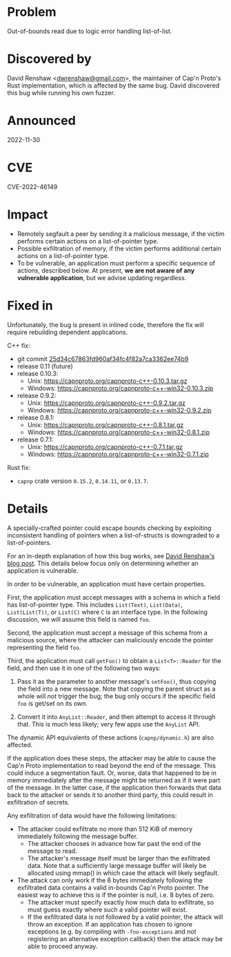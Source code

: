 Problem
=======

Out-of-bounds read due to logic error handling list-of-list.

Discovered by
=============

David Renshaw &lt;dwrenshaw@gmail.com>, the maintainer of Cap'n Proto's Rust
implementation, which is affected by the same bug. David discovered this bug
while running his own fuzzer.

Announced
=========

2022-11-30

CVE
===

CVE-2022-46149

Impact
======

- Remotely segfault a peer by sending it a malicious message, if the victim
  performs certain actions on a list-of-pointer type.
- Possible exfiltration of memory, if the victim performs additional certain
  actions on a list-of-pointer type.
- To be vulnerable, an application must perform a specific sequence of actions,
  described below. At present, **we are not aware of any vulnerable
  application**, but we advise updating regardless.

Fixed in
========

Unfortunately, the bug is present in inlined code, therefore the fix will
require rebuilding dependent applications.

C++ fix:

- git commit [25d34c67863fd960af34fc4f82a7ca3362ee74b9][0]
- release 0.11 (future)
- release 0.10.3:
  - Unix: https://capnproto.org/capnproto-c++-0.10.3.tar.gz
  - Windows: https://capnproto.org/capnproto-c++-win32-0.10.3.zip
- release 0.9.2:
  - Unix: https://capnproto.org/capnproto-c++-0.9.2.tar.gz
  - Windows: https://capnproto.org/capnproto-c++-win32-0.9.2.zip
- release 0.8.1:
  - Unix: https://capnproto.org/capnproto-c++-0.8.1.tar.gz
  - Windows: https://capnproto.org/capnproto-c++-win32-0.8.1.zip
- release 0.7.1:
  - Unix: https://capnproto.org/capnproto-c++-0.7.1.tar.gz
  - Windows: https://capnproto.org/capnproto-c++-win32-0.7.1.zip

Rust fix:

- `capnp` crate version `0.15.2`, `0.14.11`, or `0.13.7`.

[0]: https://github.com/capnproto/capnproto/commit/25d34c67863fd960af34fc4f82a7ca3362ee74b9

Details
=======

A specially-crafted pointer could escape bounds checking by exploiting
inconsistent handling of pointers when a list-of-structs is downgraded to a
list-of-pointers.

For an in-depth explanation of how this bug works, see [David Renshaw's
blog post][1]. This details below focus only on determining whether an
application is vulnerable.

In order to be vulnerable, an application must have certain properties.

First, the application must accept messages with a schema in which a field has
list-of-pointer type. This includes `List(Text)`, `List(Data)`,
`List(List(T))`, or `List(C)` where `C` is an interface type. In the following
discussion, we will assume this field is named `foo`.

Second, the application must accept a message of this schema from a malicious
source, where the attacker can maliciously encode the pointer representing the
field `foo`.

Third, the application must call `getFoo()` to obtain a `List<T>::Reader` for
the field, and then use it in one of the following two ways:

1. Pass it as the parameter to another message's `setFoo()`, thus copying the
   field into a new message. Note that copying the parent struct as a whole
   will *not* trigger the bug; the bug only occurs if the specific field `foo`
   is get/set on its own.

2. Convert it into `AnyList::Reader`, and then attempt to access it through
   that. This is much less likely; very few apps use the `AnyList` API.

The dynamic API equivalents of these actions (`capnp/dynamic.h`) are also
affected.

If the application does these steps, the attacker may be able to cause the
Cap'n Proto implementation to read beyond the end of the message. This could
induce a segmentation fault. Or, worse, data that happened to be in memory
immediately after the message might be returned as if it were part of the
message. In the latter case, if the application then forwards that data back
to the attacker or sends it to another third party, this could result in
exfiltration of secrets.

Any exfiltration of data would have the following limitations:

* The attacker could exfiltrate no more than 512 KiB of memory immediately
  following the message buffer.
  * The attacker chooses in advance how far past the end of the message to
    read.
  * The attacker's message itself must be larger than the exfiltrated data.
    Note that a sufficiently large message buffer will likely be allocated
    using mmap() in which case the attack will likely segfault.
* The attack can only work if the 8 bytes immediately following the
  exfiltrated data contains a valid in-bounds Cap'n Proto pointer. The
  easiest way to achieve this is if the pointer is null, i.e. 8 bytes of zero.
  * The attacker must specify exactly how much data to exfiltrate, so must
    guess exactly where such a valid pointer will exist.
  * If the exfiltrated data is not followed by a valid pointer, the attack
    will throw an exception. If an application has chosen to ignore exceptions
    (e.g. by compiling with `-fno-exceptions` and not registering an
    alternative exception callback) then the attack may be able to proceed
    anyway.

[1]: https://dwrensha.github.io/capnproto-rust/2022/11/30/out_of_bounds_memory_access_bug.html
